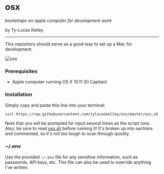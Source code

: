 # osx

*bootstraps an apple computer for development work*

by Ty-Lucas Kelley

---

This repository should serve as a good way to set up a Mac for development.

![osx](https://github.com/tylucaskelley/osx/blob/master/osx.png)

### Prerequisites

* Apple computer running OS X 10.11 (El Capitan)

### Installation

Simply copy and paste this line into your terminal:

```sh
curl https://raw.githubusercontent.com/tylucaskelley/osx/master/osx.sh -o osx.sh && caffeinate -i sh osx.sh
```

Note that you will be prompted for input several times as the script runs. Also,
be sure to read [osx.sh](https://github.com/tylucaskelley/osx/blob/master/osx.sh)
before running it! It's broken up into sections and commented, so it's not too
tough to scan through quickly.

### ~/.env

Use the provided `~/.env` file for any sensitive information, such as passwords,
API keys, etc. This file can also be used to override anything I've written.
